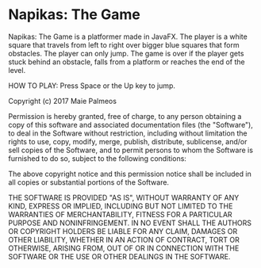 # Napikas: The Game

Napikas: The Game is a platformer made in JavaFX. The player is a white square that travels 
from left to right over bigger blue squares that form obstacles. The player can only jump.
The game is over if the player gets stuck behind an obstacle, falls from a platform or
reaches the end of the level.

HOW TO PLAY:
Press Space or the Up key to jump.


Copyright (c) 2017 Maie Palmeos

Permission is hereby granted, free of charge, to any person obtaining a copy
of this software and associated documentation files (the "Software"), to deal
in the Software without restriction, including without limitation the rights
to use, copy, modify, merge, publish, distribute, sublicense, and/or sell
copies of the Software, and to permit persons to whom the Software is
furnished to do so, subject to the following conditions:

The above copyright notice and this permission notice shall be included in all
copies or substantial portions of the Software.

THE SOFTWARE IS PROVIDED "AS IS", WITHOUT WARRANTY OF ANY KIND, EXPRESS OR
IMPLIED, INCLUDING BUT NOT LIMITED TO THE WARRANTIES OF MERCHANTABILITY,
FITNESS FOR A PARTICULAR PURPOSE AND NONINFRINGEMENT. IN NO EVENT SHALL THE
AUTHORS OR COPYRIGHT HOLDERS BE LIABLE FOR ANY CLAIM, DAMAGES OR OTHER
LIABILITY, WHETHER IN AN ACTION OF CONTRACT, TORT OR OTHERWISE, ARISING FROM,
OUT OF OR IN CONNECTION WITH THE SOFTWARE OR THE USE OR OTHER DEALINGS IN THE
SOFTWARE.
